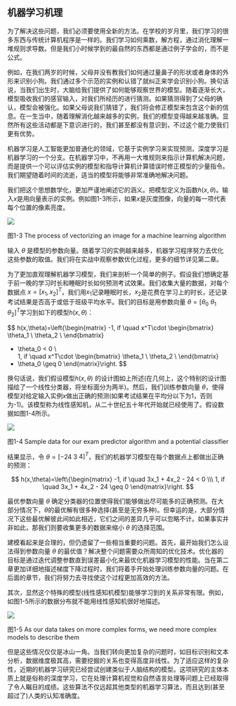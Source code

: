 ## 机器学习机理
为了解决这些问题，我们必须要使用全新的方法。在学校的岁月里，我们学习的很多东西与传统计算机程序是一样的。我们学习如何乘数，解方程，通过消化理解一堆规则求导数。但是我们小时候学到的最自然的东西都是通过例子学会的，而不是公式。

例如，在我们两岁的时候，父母并没有教我们如何通过量鼻子的形状或者身体的外形来识别小狗。我们通过多个示范的实例和认错了就纠正来学会识别小狗。换句话说，当我们出生时，大脑给我们提供了如何能够观察世界的模型。随着逐渐长大，模型吸收我们的感官输入，对我们所经历的进行猜测。如果猜测得到了父母的确认，模型会被强化。如果父母说我们猜错了，我们将会修正模型来包含这个新的信息。在一生当中，随着理解消化越来越多的实例，我们的模型变得越来越准确。显然所有这些活动都是下意识进行的，我们甚至都没有意识到，不过这个能力使我们更有优势。

机器学习是人工智能更加普通化的领域，它基于实例学习来实现预测，深度学习是机器学习的一个分支。在机器学习中，不再用一大堆规则来指示计算机解决问题，而是提供一个可以评估实例的模型和指导计算机计算错误时修正模型的少量指令。我们期望随着时间的流逝，适当的模型将能够非常准确地解决问题。

我们把这个思想数学化，更加严谨地阐述它的涵义。把模型定义为函数$h(x,\theta)$。输入$x$是用向量表示的实例。例如图1-3所示，如果$x$是灰度图像，向量的每一项代表每个位置的像素亮度。

![](https://github.com/lucasbyAI/Fundamental_of_Deep_Learning_ZH/blob/master/images_folder/Fig1-3.png)    

图1-3 The process of vectorizing an image for a machine learning algorithm

输入 $\theta$ 是模型的参数向量。随着学习的实例越来越多，机器学习程序努力去优化这些参数的取值。我们将在实战中观察参数优化过程，更多的细节详见第二章。

为了更加直观理解机器学习模型，我们来剖析一个简单的例子。假设我们想确定基于前一晚的学习时长和睡眠时长如何预测考试效果。我们收集大量的数据，对每个数据点 $x=[x_1, x_2]^T$，我们用$x_1$记录睡眠时长，$x_2$是花费在学习上的时长，还记录考试结果是否高于或低于班级平均水平。我们的目标是用参数向量 $\theta = [\theta_0$ $\theta_1$ $\theta_2]^T$学习到如下的模型$h(x, \theta)$：

$$
h(x,\theta)=\left\{\begin{matrix}
-1, if \quad x^T\cdot \begin{bmatrix}
\theta_1 \\
\theta_2 \\
\end{bmatrix}
+ \theta_0 < 0 \\\
1, if \quad x^T\cdot \begin{bmatrix}
\theta_1 \\
\theta_2 \\
\end{bmatrix}
+ \theta_0 \geq  0
\end{matrix}\right.
$$

换句话说，我们假设模型$h(x, \theta)$ 的设计图如上所述(在几何上，这个特别的设计图描绘了一个线性分类器，将坐标面分为两半)。然后，我们训练参数向量 $\theta$，使得模型对给定输入实例$x$做出正确的预测(如果考试结果在平均分以下为1，否则为-1)。该模型称为线性感知机，从二十世纪五十年代开始就已经使用了。假设数据如图1-4所示。

![](https://github.com/lucasbyAI/Fundamental_of_Deep_Learning_ZH/blob/master/images_folder/Fig1-4.png)  

图1-4 Sample data for our exam predictor algorithm and a potential classifier

结果显示，令 $\theta=[-24$ $3$ $4]^T$，我们的机器学习模型在每个数据点上都做出正确的预测：

$$
h(x,\theta)=\left\{\begin{matrix}
-1, if \quad 3x_1 + 4x_2 - 24 < 0 \\\
1, if \quad 3x_1 + 4x_2 - 24 \geq  0
\end{matrix}\right.
$$

最优参数向量 $\theta$ 确定分类器的位置使得我们能够做出尽可能多的正确预测。在大部分情况下，$\theta$的最优解有很多种选择(甚至是无穷多种)。但幸运的是，大部分情况下这些最优解彼此间如此相近，它们之间的差异几乎可以忽略不计。如果事实并非如此，那我们则要收集更多的数据来缩小 $\theta$ 的选择范围。

建模看起来是合理的，但仍遗留了一些相当重要的问题。首先，最开始我们怎么设法得到参数向量 $\theta$ 的最优值？解决整个问题需要众所周知的优化技术。优化器的目标是通过迭代调整参数直到误差最小化来最优化机器学习模型的性能。当在第二章更加详细地描述梯度下降过程时，我们将着手开始处理训练参数向量的问题。在后面的章节，我们将努力去寻找使这个过程更加高效的方法。

其次，显然这个特殊的模型(线性感知机模型)能够学习到的关系非常有限。例如，如图1-5所示的数据分布就不能用线性感知机很好地描述。

![](https://github.com/lucasbyAI/Fundamental_of_Deep_Learning_ZH/blob/master/images_folder/Fig1-5.png)

图1-5 As our data takes on more complex forms, we need more complex models to describe them

但是这些情况仅仅是冰山一角。当我们转向更加复杂的问题时，如目标识别和文本分析，数据维度极其高，需要挖掘的关系也变得高度非线性。为了适应这样的复杂性，近期的机器学习研究已经尝试创建类似于人脑结构的模型。这项研究的主体本质上就是俗称的深度学习，它在处理计算机视觉和自然语言处理等问题上已经取得了令人瞩目的成绩。这些算法不仅远超其他类型的机器学习算法，而且达到(甚至超过了)人类的认知准确度。
